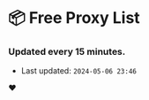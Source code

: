 # :package: Free Proxy List
### Updated every 15 minutes.

- Last updated: `2024-05-06 23:46`

:heart:
